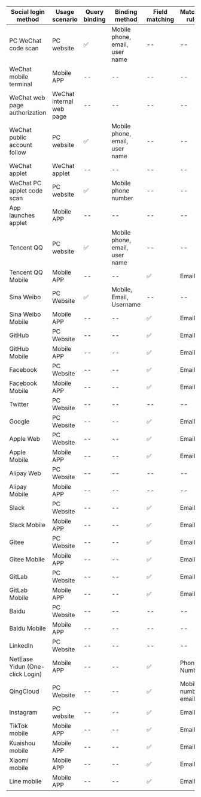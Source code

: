 | Social login method             | Usage scenario           | Query binding | Binding method                 | Field matching | Matching rules       |
| ------------------------------- | ------------------------ | ------------- | ------------------------------ | -------------- | -------------------- |
| PC WeChat code scan             | PC website               | ✅            | Mobile phone, email, user name | --             | --                   |
| WeChat mobile terminal          | Mobile APP               | --            | --                             | --             | --                   |
| WeChat web page authorization   | WeChat internal web page | --            | --                             | --             | --                   |
| WeChat public account follow    | PC website               | ✅            | Mobile phone, email, user name | --             | --                   |
| WeChat applet                   | WeChat applet            | --            | --                             | --             | --                   |
| WeChat PC applet code scan      | PC website               | ✅            | Mobile phone number            | --             | --                   |
| App launches applet             | Mobile APP               | --            | --                             | --             | --                   |
| Tencent QQ                      | PC website               | ✅            | Mobile phone, email, user name | --             | --                   |
| Tencent QQ Mobile               | Mobile APP               | --            | --                             | ✅             | Email                |
| Sina Weibo                      | PC Website               | ✅            | Mobile, Email, Username        | --             | --                   |
| Sina Weibo Mobile               | Mobile APP               | --            | --                             | ✅             | Email                |
| GitHub                          | PC Website               | --            | --                             | ✅             | Email                |
| GitHub Mobile                   | Mobile APP               | --            | --                             | ✅             | Email                |
| Facebook                        | PC Website               | --            | --                             | ✅             | Email                |
| Facebook Mobile                 | Mobile APP               | --            | --                             | ✅             | Email                |
| Twitter                         | PC Website               | --            | --                             | --             | --                   |
| Google                          | PC Website               | --            | --                             | ✅             | Email                |
| Apple Web                       | PC Website               | --            | --                             | ✅             | Email                |
| Apple Mobile                    | Mobile APP               | --            | --                             | ✅             | Email                |
| Alipay Web                      | PC Website               | --            | --                             | --             | --                   |
| Alipay Mobile                   | Mobile APP               | --            | --                             | --             | --                   |
| Slack                           | PC Website               | --            | --                             | ✅             | Email                |
| Slack Mobile                    | Mobile APP               | --            | --                             | ✅             | Email                |
| Gitee                           | PC Website               | --            | --                             | ✅             | Email                |
| Gitee Mobile                    | Mobile APP               | --            | --                             | ✅             | Email                |
| GitLab                          | PC Website               | --            | --                             | ✅             | Email                |
| GitLab Mobile                   | Mobile APP               | --            | --                             | ✅             | Email                |
| Baidu                           | PC Website               | --            | --                             | --             | --                   |
| Baidu Mobile                    | Mobile APP               | --            | --                             | --             | --                   |
| LinkedIn                        | PC Website               | --            | --                             | --             | --                   |
| NetEase Yidun (One-click Login) | Mobile APP               | --            | --                             | ✅             | Phone Number         |
| QingCloud                       | PC Website               | --            | --                             | ✅             | Mobile number, email |
| Instagram                       | PC website               | --            | --                             | ✅             | Email                |
| TikTok mobile                   | Mobile APP               | --            | --                             | ✅             | Email                |
| Kuaishou mobile                 | Mobile APP               | --            | --                             | ✅             | Email                |
| Xiaomi mobile                   | Mobile APP               | --            | --                             | ✅             | Email                |
| Line mobile                     | Mobile APP               | --            | --                             | ✅             | Email                |
